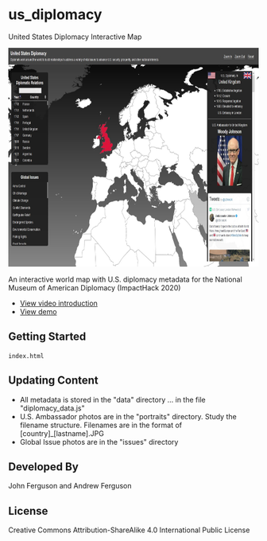 # us_diplomacy
United States Diplomacy Interactive Map

<p align="left">
     <a href="http://www.johnandrewferguson.com/us%5Fambassadors/" title="View demo"><img width="815" height="440" src="https://github.com/aferguson64/us_diplomacy/blob/master/images/thumbnail.jpg"></a>
</p>

An interactive world map with U.S. diplomacy metadata for the National Museum of American Diplomacy (ImpactHack 2020)

* <a href="http://www.johnandrewferguson.com/us_ambassadors/Ferguson_ImpactHack_Demo.mp4">View video introduction</a>
* <a href="http://www.johnandrewferguson.com/us%5Fambassadors/">View demo</a>

## Getting Started

```
index.html
```

## Updating Content

* All metadata is stored in the "data" directory ... in the file "diplomacy_data.js"
* U.S. Ambassador photos are in the "portraits" directory. Study the filename structure. Filenames are in the format of [country]_[lastname].JPG
* Global Issue photos are in the "issues" directory

## Developed By

John Ferguson and Andrew Ferguson

## License

Creative Commons Attribution-ShareAlike 4.0 International Public License
